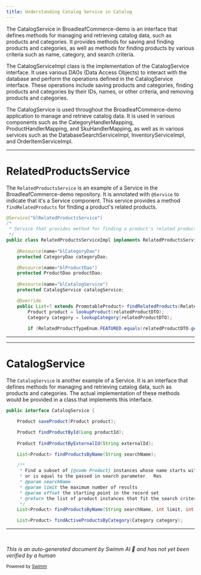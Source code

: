 ```yaml
---
title: Understanding Catalog Service in Catalog
---
```

The CatalogService in BroadleafCommerce-demo is an interface that defines methods for managing and retrieving catalog data, such as products and categories. It provides methods for saving and finding products and categories, as well as methods for finding products by various criteria such as name, category, and search criteria.

The CatalogServiceImpl class is the implementation of the CatalogService interface. It uses various DAOs (Data Access Objects) to interact with the database and perform the operations defined in the CatalogService interface. These operations include saving products and categories, finding products and categories by their IDs, names, or other criteria, and removing products and categories.

The CatalogService is used throughout the BroadleafCommerce-demo application to manage and retrieve catalog data. It is used in various components such as the CategoryHandlerMapping, ProductHandlerMapping, and SkuHandlerMapping, as well as in various services such as the DatabaseSearchServiceImpl, InventoryServiceImpl, and OrderItemServiceImpl.

<SwmSnippet path="/core/broadleaf-framework/src/main/java/org/broadleafcommerce/core/catalog/service/RelatedProductsServiceImpl.java" line="37">

---

# RelatedProductsService

The `RelatedProductsService` is an example of a Service in the BroadleafCommerce-demo repository. It is annotated with `@Service` to indicate that it's a Service component. This service provides a method `findRelatedProducts` for finding a product's related products.

```java
@Service("blRelatedProductsService")
/*
 * Service that provides method for finding a product's related products.   
 */
public class RelatedProductsServiceImpl implements RelatedProductsService {
    
    @Resource(name="blCategoryDao")
    protected CategoryDao categoryDao;

    @Resource(name="blProductDao")
    protected ProductDao productDao;
    
    @Resource(name="blCatalogService")
    protected CatalogService catalogService;

    @Override
    public List<? extends PromotableProduct> findRelatedProducts(RelatedProductDTO relatedProductDTO) {
        Product product = lookupProduct(relatedProductDTO);
        Category category = lookupCategory(relatedProductDTO);      
        
        if (RelatedProductTypeEnum.FEATURED.equals(relatedProductDTO.getType())) {
```

---

</SwmSnippet>

<SwmSnippet path="/core/broadleaf-framework/src/main/java/org/broadleafcommerce/core/catalog/service/CatalogService.java" line="36">

---

# CatalogService

The `CatalogService` is another example of a Service. It is an interface that defines methods for managing and retrieving catalog data, such as products and categories. The actual implementation of these methods would be provided in a class that implements this interface.

```java
public interface CatalogService {

    Product saveProduct(Product product);

    Product findProductById(Long productId);
    
    Product findProductByExternalId(String externalId);

    List<Product> findProductsByName(String searchName);

    /**
     * Find a subset of {@code Product} instances whose name starts with
     * or is equal to the passed in search parameter.  Res
     * @param searchName
     * @param limit the maximum number of results
     * @param offset the starting point in the record set
     * @return the list of product instances that fit the search criteria
     */
    List<Product> findProductsByName(String searchName, int limit, int offset);

    List<Product> findActiveProductsByCategory(Category category);
```

---

</SwmSnippet>

&nbsp;

*This is an auto-generated document by Swimm AI 🌊 and has not yet been verified by a human*

<SwmMeta version="3.0.0" repo-id="Z2l0aHViJTNBJTNBQnJvYWRsZWFmQ29tbWVyY2UtZGVtbyUzQSUzQWdpbGFkbmF2b3Q=" repo-name="BroadleafCommerce-demo" doc-type="overview"><sup>Powered by [Swimm](/)</sup></SwmMeta>
